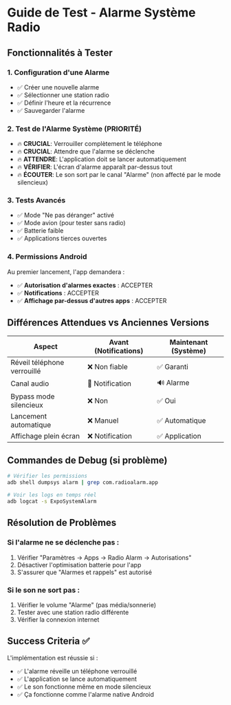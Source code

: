 # Guide de Test - Alarme Système Radio

## Fonctionnalités à Tester

### 1. Configuration d'une Alarme

- ✅ Créer une nouvelle alarme
- ✅ Sélectionner une station radio
- ✅ Définir l'heure et la récurrence
- ✅ Sauvegarder l'alarme

### 2. Test de l'Alarme Système (PRIORITÉ)

- 🔥 **CRUCIAL**: Verrouiller complètement le téléphone
- 🔥 **CRUCIAL**: Attendre que l'alarme se déclenche
- 🔥 **ATTENDRE**: L'application doit se lancer automatiquement
- 🔥 **VÉRIFIER**: L'écran d'alarme apparaît par-dessus tout
- 🔥 **ÉCOUTER**: Le son sort par le canal "Alarme" (non affecté par le mode silencieux)

### 3. Tests Avancés

- ✅ Mode "Ne pas déranger" activé
- ✅ Mode avion (pour tester sans radio)
- ✅ Batterie faible
- ✅ Applications tierces ouvertes

### 4. Permissions Android

Au premier lancement, l'app demandera :

- ✅ **Autorisation d'alarmes exactes** : ACCEPTER
- ✅ **Notifications** : ACCEPTER
- ✅ **Affichage par-dessus d'autres apps** : ACCEPTER

## Différences Attendues vs Anciennes Versions

| Aspect                      | Avant (Notifications) | Maintenant (Système) |
| --------------------------- | --------------------- | -------------------- |
| Réveil téléphone verrouillé | ❌ Non fiable         | ✅ Garanti           |
| Canal audio                 | 🔔 Notification       | 🔊 Alarme            |
| Bypass mode silencieux      | ❌ Non                | ✅ Oui               |
| Lancement automatique       | ❌ Manuel             | ✅ Automatique       |
| Affichage plein écran       | ❌ Notification       | ✅ Application       |

## Commandes de Debug (si problème)

```bash
# Vérifier les permissions
adb shell dumpsys alarm | grep com.radioalarm.app

# Voir les logs en temps réel
adb logcat -s ExpoSystemAlarm
```

## Résolution de Problèmes

### Si l'alarme ne se déclenche pas :

1. Vérifier "Paramètres → Apps → Radio Alarm → Autorisations"
2. Désactiver l'optimisation batterie pour l'app
3. S'assurer que "Alarmes et rappels" est autorisé

### Si le son ne sort pas :

1. Vérifier le volume "Alarme" (pas média/sonnerie)
2. Tester avec une station radio différente
3. Vérifier la connexion internet

## Success Criteria ✅

L'implémentation est réussie si :

- ✅ L'alarme réveille un téléphone verrouillé
- ✅ L'application se lance automatiquement
- ✅ Le son fonctionne même en mode silencieux
- ✅ Ça fonctionne comme l'alarme native Android

